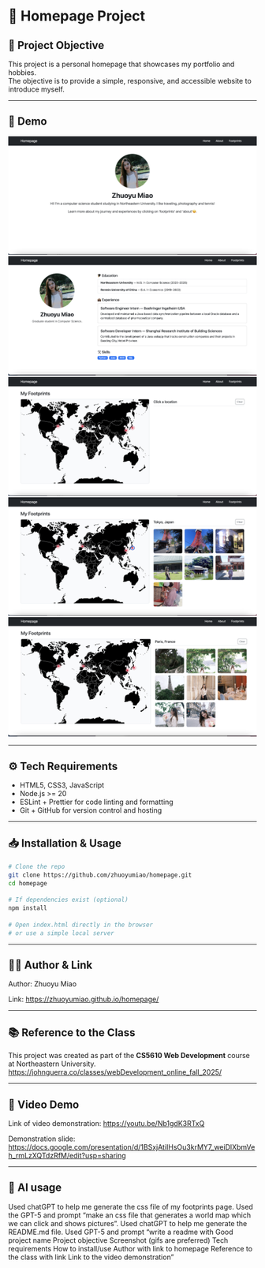 # 🚀 Homepage Project

## 🎯 Project Objective
This project is a personal homepage that showcases my portfolio and hobbies.  
The objective is to provide a simple, responsive, and accessible website to introduce myself.

---

## 📸 Demo
![Demo Screenshot1](images/demo1.png)
![Demo Screenshot2](images/demo2.png)
![Demo Screenshot3](images/demo3.png)
![Demo Screenshot4](images/demo4.png)
![Demo Screenshot5](images/demo5.png)

---

## ⚙️ Tech Requirements
- HTML5, CSS3, JavaScript
- Node.js >= 20
- ESLint + Prettier for code linting and formatting
- Git + GitHub for version control and hosting

---

## 📥 Installation & Usage
```bash
# Clone the repo
git clone https://github.com/zhuoyumiao/homepage.git
cd homepage

# If dependencies exist (optional)
npm install

# Open index.html directly in the browser
# or use a simple local server
```

---

## 👩‍💻 Author & Link
Author: Zhuoyu Miao

Link: https://zhuoyumiao.github.io/homepage/

---

## 📚 Reference to the Class
This project was created as part of the **CS5610 Web Development** course at Northeastern University. https://johnguerra.co/classes/webDevelopment_online_fall_2025/

---

## 🎥 Video Demo
Link of video demonstration: https://youtu.be/Nb1gdK3RTxQ

Demonstration slide: https://docs.google.com/presentation/d/1BSxjAtiIHsOu3krMY7_weiDlXbmVeh_rmLzXQTdzRfM/edit?usp=sharing

---

## 🤖 AI usage
Used chatGPT to help me generate the css file of my footprints page. Used the GPT-5 and prompt “make an css file that generates a world map which we can click and shows pictures”.
Used chatGPT to help me generate the README.md file. Used GPT-5 and prompt “write a readme with Good project name Project objective Screenshot (gifs are preferred) Tech requirements How to install/use Author with link to homepage Reference to the class with link Link to the video demonstration”
